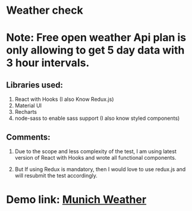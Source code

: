 # Weather check

# Note: Free open weather Api plan is only allowing to get 5 day data with 3 hour intervals.

## Libraries used:

1. React with Hooks (I also Know Redux.js)
2. Material UI
3. Recharts
4. node-sass to enable sass support (I also know styled components)

## Comments:

1. Due to the scope and less complexity of the test, I am using latest version of React with Hooks and wrote all functional components.

2. But If using Redux is mandatory, then I would love to use redux.js and will resubmit the test accordingly.

# Demo link: [Munich Weather](https://munich-weather.surge.sh/)

